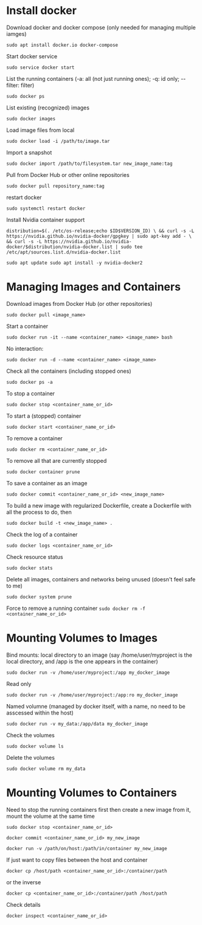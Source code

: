 # Install docker
Download docker and docker compose (only needed for managing multiple iamges)

`
sudo apt install docker.io docker-compose
`

Start docker service

`
sudo service docker start
`

List the running containers (-a: all (not just running ones); -q: id only; --filter: filter)

`
sudo docker ps
`

List existing (recognized) images

`
sudo docker images
`

Load image files from local

`
sudo docker load -i /path/to/image.tar
`

Import a snapshot

`
sudo docker import /path/to/filesystem.tar new_image_name:tag
`

Pull from Docker Hub or other online repositories

`
sudo docker pull repository_name:tag
`

restart docker

`
sudo systemctl restart docker
`

Install Nvidia container support

`
distribution=$(. /etc/os-release;echo $ID$VERSION_ID) \
&& curl -s -L https://nvidia.github.io/nvidia-docker/gpgkey | sudo apt-key add - \
&& curl -s -L https://nvidia.github.io/nvidia-docker/$distribution/nvidia-docker.list | sudo tee /etc/apt/sources.list.d/nvidia-docker.list
`

`
sudo apt update
sudo apt install -y nvidia-docker2
`

# Managing Images and Containers
Download images from Docker Hub (or other repositories)

`
sudo docker pull <image_name>
`

Start a container

`
sudo docker run -it --name <container_name> <image_name> bash
`

No interaction:

`
sudo docker run -d --name <container_name> <image_name>
`

Check all the containers (including stopped ones)

`
sudo docker ps -a
`

To stop a container

`
sudo docker stop <container_name_or_id>
`

To start a (stopped) container

`
sudo docker start <container_name_or_id>
`

To remove a container

`
sudo docker rm <container_name_or_id>
`

To remove all that are currently stopped

`
sudo docker container prune
`

To save a container as an image

`
sudo docker commit <container_name_or_id> <new_image_name>
`

To build a new image with regularized Dockerfile, 
create a Dockerfile with all the process to do, then

`
sudo docker build -t <new_image_name> .
`

Check the log of a container

`
sudo docker logs <container_name_or_id>
`

Check resource status

`
sudo docker stats
`

Delete all images, containers and networks being unused (doesn't feel safe to me)

`
sudo docker system prune
`

Force to remove a running container
`
sudo docker rm -f <container_name_or_id>
`

# Mounting Volumes to Images
Bind mounts: local directory to an image (say /home/user/myproject is the local directory, and /app is the one appears in the container)

`
sudo docker run -v /home/user/myproject:/app my_docker_image
`

Read only

`
sudo docker run -v /home/user/myproject:/app:ro my_docker_image
`

Named volumne (managed by docker itself, with a name, no need to be asscessed within the host)

`
sudo docker run -v my_data:/app/data my_docker_image
`

Check the volumes

`
sudo docker volume ls
`

Delete the volumes

`
sudo docker volume rm my_data
`

# Mounting Volumes to Containers
Need to stop the running containers first then create a new image from it, mount the volume at the same time

`
sudo docker stop <container_name_or_id>
`

`
docker commit <container_name_or_id> my_new_image
`

`
docker run -v /path/on/host:/path/in/container my_new_image
`

If just want to copy files between the host and container

`
docker cp /host/path <container_name_or_id>:/container/path
`

or the inverse

`
docker cp <container_name_or_id>:/container/path /host/path
`

Check details

`
docker inspect <container_name_or_id>
`


